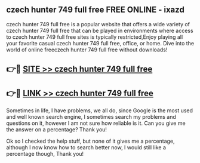 ## czech hunter 749 full free FREE ONLINE - ixazd

czech hunter 749 full free is a popular website that offers a wide variety of czech hunter 749 full free that can be played in environments where access to czech hunter 749 full free sites is typically restricted,Enjoy playing all your favorite casual czech hunter 749 full free, office, or home. Dive into the world of online freeczech hunter 749 full free without downloads!

## 👉🔴 [SITE >> czech hunter 749 full free](http://news.freeplayer.one?title=czech_hunter_749_full_free&ref=FRRE)

## 👉🔴 [LINK >> czech hunter 749 full free](http://news.freeplayer.one?title=czech_hunter_749_full_free&ref=FREE)

Sometimes in life, I have problems, we all do, since Google is the most used and well known search engine, I sometimes search my problems and questions on it, however I am not sure how reliable is it. Can you give me the answer on a percentage? Thank you!

Ok so I checked the help stuff, but none of it gives me a percentage, although I now know how to search better now, I would still like a percentage though, Thank you!